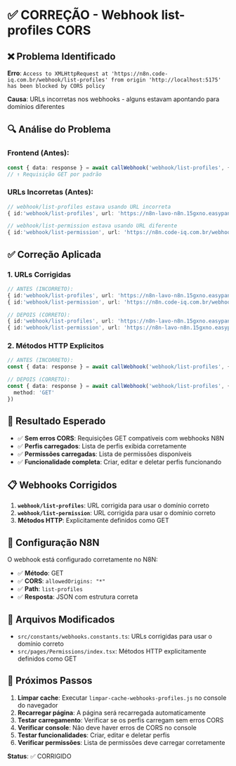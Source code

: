 # ✅ CORREÇÃO - Webhook list-profiles CORS

## ❌ Problema Identificado

**Erro**: `Access to XMLHttpRequest at 'https://n8n.code-iq.com.br/webhook/list-profiles' from origin 'http://localhost:5175' has been blocked by CORS policy`

**Causa**: URLs incorretas nos webhooks - alguns estavam apontando para domínios diferentes

## 🔍 Análise do Problema

### **Frontend (Antes):**
```typescript
const { data: response } = await callWebhook('webhook/list-profiles', {})
// ↑ Requisição GET por padrão
```

### **URLs Incorretas (Antes):**
```typescript
// webhook/list-profiles estava usando URL incorreta
{ id:'webhook/list-profiles', url: 'https://n8n-lavo-n8n.15gxno.easypanel.host/webhook/list-profiles' }

// webhook/list-permission estava usando URL diferente
{ id:'webhook/list-permission', url: 'https://n8n.code-iq.com.br/webhook/list-permission' }
```

## ✅ Correção Aplicada

### **1. URLs Corrigidas**
```typescript
// ANTES (INCORRETO):
{ id:'webhook/list-profiles', url: 'https://n8n-lavo-n8n.15gxno.easypanel.host/webhook/list-profiles' }
{ id:'webhook/list-permission', url: 'https://n8n.code-iq.com.br/webhook/list-permission' }

// DEPOIS (CORRETO):
{ id:'webhook/list-profiles', url: 'https://n8n-lavo-n8n.15gxno.easypanel.host/webhook/list-profiles' }
{ id:'webhook/list-permission', url: 'https://n8n-lavo-n8n.15gxno.easypanel.host/webhook/list-permission' }
```

### **2. Métodos HTTP Explicitos**
```typescript
// ANTES (INCORRETO):
const { data: response } = await callWebhook('webhook/list-profiles', {})

// DEPOIS (CORRETO):
const { data: response } = await callWebhook('webhook/list-profiles', { 
  method: 'GET'
})
```

## 🎯 Resultado Esperado

- ✅ **Sem erros CORS**: Requisições GET compatíveis com webhooks N8N
- ✅ **Perfis carregados**: Lista de perfis exibida corretamente
- ✅ **Permissões carregadas**: Lista de permissões disponíveis
- ✅ **Funcionalidade completa**: Criar, editar e deletar perfis funcionando

## 📋 Webhooks Corrigidos

1. **`webhook/list-profiles`**: URL corrigida para usar o domínio correto
2. **`webhook/list-permission`**: URL corrigida para usar o domínio correto
3. **Métodos HTTP**: Explicitamente definidos como GET

## 🔧 Configuração N8N

O webhook está configurado corretamente no N8N:
- ✅ **Método**: GET
- ✅ **CORS**: `allowedOrigins: "*"`
- ✅ **Path**: `list-profiles`
- ✅ **Resposta**: JSON com estrutura correta

## 📁 Arquivos Modificados

- `src/constants/webhooks.constants.ts`: URLs corrigidas para usar o domínio correto
- `src/pages/Permissions/index.tsx`: Métodos HTTP explicitamente definidos como GET

## 🚀 Próximos Passos

1. **Limpar cache**: Executar `limpar-cache-webhooks-profiles.js` no console do navegador
2. **Recarregar página**: A página será recarregada automaticamente
3. **Testar carregamento**: Verificar se os perfis carregam sem erros CORS
4. **Verificar console**: Não deve haver erros de CORS no console
5. **Testar funcionalidades**: Criar, editar e deletar perfis
6. **Verificar permissões**: Lista de permissões deve carregar corretamente

**Status**: ✅ CORRIGIDO
